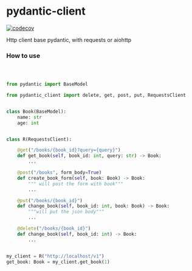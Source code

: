 # pydantic-client
[![codecov](https://codecov.io/gh/ponytailer/pydantic-client/branch/main/graph/badge.svg?token=CZX5V1YP22)](https://codecov.io/gh/ponytailer/pydantic-client)

Http client base pydantic, with requests or aiohttp

### How to use

```python



from pydantic import BaseModel

from pydantic_client import delete, get, post, put, RequestsClient


class Book(BaseModel):
    name: str
    age: int


class R(RequestsClient):

    @get("/books/{book_id}?query={query}")
    def get_book(self, book_id: int, query: str) -> Book:
        ...

    @post("/books", form_body=True)
    def create_book_form(self, book: Book) -> Book:
        """ will post the form with book"""
        ...

    @put("/books/{book_id}")
    def change_book(self, book_id: int, book: Book) -> Book:
        """will put the json body"""
        ...

    @delete("/books/{book_id}")
    def change_book(self, book_id: int) -> Book:
        ...


my_client = R("http://localhost/v1")
get_book: Book = my_client.get_book(1)
```
